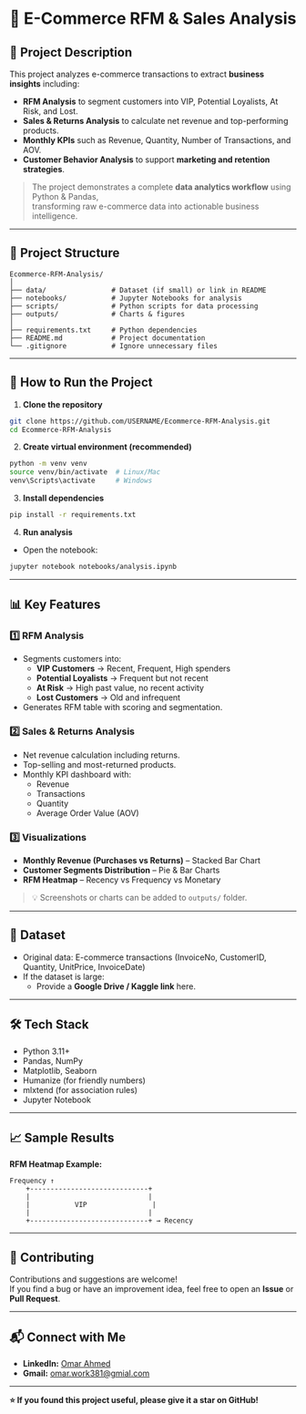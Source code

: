 # 🛒 E-Commerce RFM & Sales Analysis

## 📌 Project Description
This project analyzes e-commerce transactions to extract **business insights** including:
- **RFM Analysis** to segment customers into VIP, Potential Loyalists, At Risk, and Lost.
- **Sales & Returns Analysis** to calculate net revenue and top-performing products.
- **Monthly KPIs** such as Revenue, Quantity, Number of Transactions, and AOV.
- **Customer Behavior Analysis** to support **marketing and retention strategies**.

> The project demonstrates a complete **data analytics workflow** using Python & Pandas,  
> transforming raw e-commerce data into actionable business intelligence.

---

## 📂 Project Structure
```
Ecommerce-RFM-Analysis/
│
├── data/                # Dataset (if small) or link in README
├── notebooks/           # Jupyter Notebooks for analysis
├── scripts/             # Python scripts for data processing
├── outputs/             # Charts & figures
│
├── requirements.txt     # Python dependencies
├── README.md            # Project documentation
└── .gitignore           # Ignore unnecessary files
```

---

## 🚀 How to Run the Project

1. **Clone the repository**
```bash
git clone https://github.com/USERNAME/Ecommerce-RFM-Analysis.git
cd Ecommerce-RFM-Analysis
```

2. **Create virtual environment (recommended)**
```bash
python -m venv venv
source venv/bin/activate  # Linux/Mac
venv\Scripts\activate     # Windows
```

3. **Install dependencies**
```bash
pip install -r requirements.txt
```

4. **Run analysis**
- Open the notebook:
```bash
jupyter notebook notebooks/analysis.ipynb
```

---

## 📊 Key Features

### 1️⃣ RFM Analysis
- Segments customers into:
  - **VIP Customers** → Recent, Frequent, High spenders  
  - **Potential Loyalists** → Frequent but not recent  
  - **At Risk** → High past value, no recent activity  
  - **Lost Customers** → Old and infrequent  
- Generates RFM table with scoring and segmentation.

### 2️⃣ Sales & Returns Analysis
- Net revenue calculation including returns.  
- Top-selling and most-returned products.  
- Monthly KPI dashboard with:
  - Revenue
  - Transactions
  - Quantity
  - Average Order Value (AOV)

### 3️⃣ Visualizations
- **Monthly Revenue (Purchases vs Returns)** – Stacked Bar Chart  
- **Customer Segments Distribution** – Pie & Bar Charts  
- **RFM Heatmap** – Recency vs Frequency vs Monetary  

> 💡 Screenshots or charts can be added to `outputs/` folder.

---

## 📁 Dataset
- Original data: E-commerce transactions (InvoiceNo, CustomerID, Quantity, UnitPrice, InvoiceDate)
- If the dataset is large:
  - Provide a **Google Drive / Kaggle link** here.

---

## 🛠 Tech Stack
- Python 3.11+
- Pandas, NumPy
- Matplotlib, Seaborn
- Humanize (for friendly numbers)
- mlxtend (for association rules)
- Jupyter Notebook

---

## 📈 Sample Results

**RFM Heatmap Example:**
```
Frequency ↑
    +-----------------------------+
    |                             |
    |           VIP                |
    |                             |
    +-----------------------------+ → Recency
```

---

## 🤝 Contributing
Contributions and suggestions are welcome!  
If you find a bug or have an improvement idea, feel free to open an **Issue** or **Pull Request**.

---

## 📬 Connect with Me
- **LinkedIn:** [Omar Ahmed](https://www.linkedin.com/in/omarbadrdata/)  
- **Gmail:** [omar.work381@gmial.com](omar.work381@gmail.com)  

---

**⭐ If you found this project useful, please give it a star on GitHub!**
